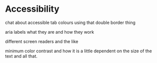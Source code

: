 # Accessibility

chat about accessible tab colours using that double border thing

aria labels what they are and how they work

different screen readers and the like

minimum color contrast and how it is a little dependent on the size of the text and all that.


